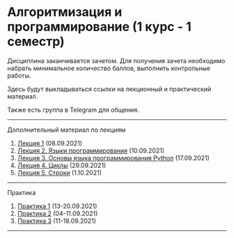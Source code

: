 # Алгоритмизация и программирование (1 курс - 1 семестр)

Дисциплина заканчивается зачетом. Для получения зачета необходимо набрать минимальное количество баллов, выполнить контрольные работы.

Здесь будут выкладываться ссылки на лекционный и практический материал.

Также есть группа в Telegram для общения.

------

Дополнительный материал по лекциям

1. [Лекция 1](./lessons/1_lesson.md) (08.09.2021)
2. [Лекция 2. Языки программирования](./lessons/2_lesson.md) (10.09.2021)
2. [Лекция 3. Основы языка программирования Python](./lessons/3_lesson.md) (17.09.2021)
2. [Лекция 4. Циклы](./lessons/4_lesson.md) (29.09.2021)
2. [Лекция 5. Строки](./lessons/5_lesson.md) (1.10.2021)
------

Практика

1. [Практика 1](./practices/1_practice.md) (13-20.09.2021)
2. [Практика 2](./practices/2_practice.md) (04-11.09.2021)
2. [Практика 3](./practices/3_practice/Практика.ipynb) (11-18.09.2021)

------


